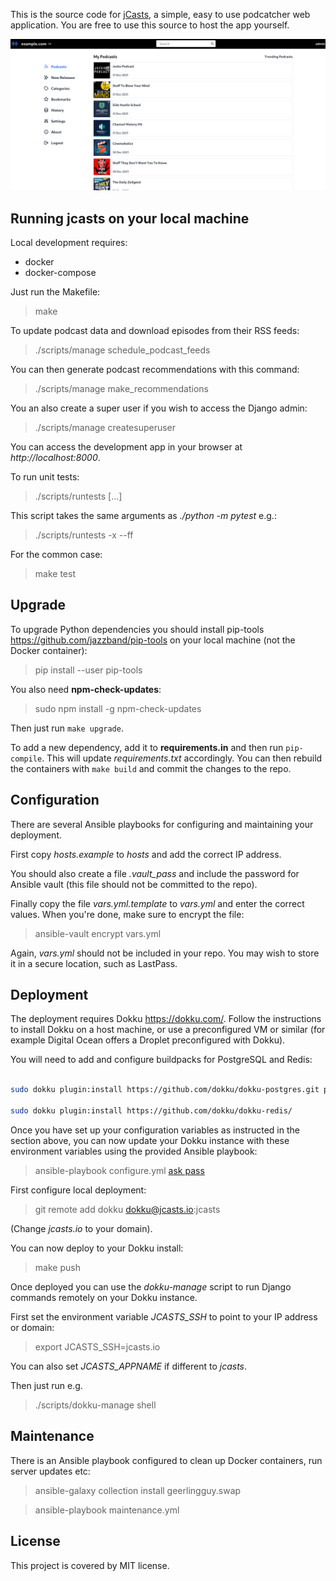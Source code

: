 This is the source code for [jCasts](https://jcasts.io), a simple, easy to use podcatcher web application. You are free to use this source to host the app yourself.

![desktop](/screenshots/desktop.png?raw=True)

## Running jcasts on your local machine

Local development requires:

* docker
* docker-compose

Just run the Makefile:

> make

To update podcast data and download episodes from their RSS feeds:

> ./scripts/manage schedule_podcast_feeds

You can then generate podcast recommendations with this command:

> ./scripts/manage make_recommendations

You an also create a super user if you wish to access the Django admin:

> ./scripts/manage createsuperuser

You can access the development app in your browser at _http://localhost:8000_.

To run unit tests:

> ./scripts/runtests [...]

This script takes the same arguments as _./python -m pytest_ e.g.:

> ./scripts/runtests -x --ff

For the common case:

> make test

## Upgrade

To upgrade Python dependencies you should install pip-tools https://github.com/jazzband/pip-tools on your local machine (not the Docker container):

> pip install --user pip-tools

You also need **npm-check-updates**:

> sudo npm install -g npm-check-updates

Then just run `make upgrade`.

To add a new dependency, add it to **requirements.in** and then run `pip-compile`. This will update *requirements.txt* accordingly. You can then rebuild the containers with `make build` and commit the changes to the repo.

## Configuration

There are several Ansible playbooks for configuring and maintaining your deployment.

First copy _hosts.example_ to _hosts_ and add the correct IP address.

You should also create a file _.vault_pass_ and include the password for Ansible vault (this file should not be committed to the repo).

Finally copy the file _vars.yml.template_ to _vars.yml_ and enter the correct values. When you're done, make sure to encrypt the file:

> ansible-vault encrypt vars.yml

Again, _vars.yml_ should not be included in your repo. You may wish to store it in a secure location, such as LastPass.

## Deployment

The deployment requires Dokku https://dokku.com/. Follow the instructions to install Dokku on a host machine, or use a preconfigured VM or similar (for example Digital Ocean offers a Droplet preconfigured with Dokku).

You will need to add and configure buildpacks for PostgreSQL and Redis:

```bash

sudo dokku plugin:install https://github.com/dokku/dokku-postgres.git postgres

sudo dokku plugin:install https://github.com/dokku/dokku-redis/

```

Once you have set up your configuration variables as instructed in the section above, you can now update your Dokku instance with these environment variables using the provided Ansible playbook:

> ansible-playbook configure.yml [ask pass](--ask-pass)

First configure local deployment:

> git remote add dokku dokku@jcasts.io:jcasts

(Change _jcasts.io_ to your domain).

You can now deploy to your Dokku install:

> make push

Once deployed you can use the *dokku-manage* script to run Django commands remotely on your Dokku instance.

First set the environment variable *JCASTS_SSH* to point to your IP address or domain:

> export JCASTS_SSH=jcasts.io

You can also set *JCASTS_APPNAME* if different to *jcasts*.

Then just run e.g.

> ./scripts/dokku-manage shell

## Maintenance

There is an Ansible playbook configured to clean up Docker containers, run server updates etc:

> ansible-galaxy collection install geerlingguy.swap

> ansible-playbook maintenance.yml

## License

This project is covered by MIT license.
